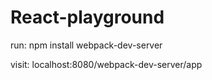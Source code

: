 # React-playground


run:
npm install
webpack-dev-server

visit:
localhost:8080/webpack-dev-server/app
